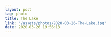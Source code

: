 ```yaml
---
layout: post
tag: photo
title: The Lake
link: "/assets/photos/2020-03-26-The-Lake.jpg"
date: 2020-03-26 19:56:13
---
```


